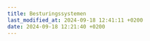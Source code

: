 ```yaml
---
title: Besturingssystemen
last_modified_at: 2024-09-18 12:41:11 +0200
date: 2024-09-18 12:21:40 +0200
---
```

